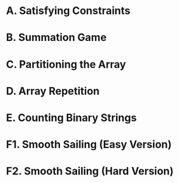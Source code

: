 # A. Satisfying Constraints
# B. Summation Game
# C. Partitioning the Array
# D. Array Repetition
# E. Counting Binary Strings
# F1. Smooth Sailing (Easy Version)
# F2. Smooth Sailing (Hard Version)
